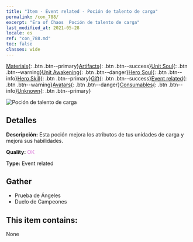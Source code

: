 ```yaml
---
title: "Item - Event related - Poción de talento de carga"
permalink: /con_788/
excerpt: "Era of Chaos  Poción de talento de carga"
last_modified_at: 2021-05-28
locale: es
ref: "con_788.md"
toc: false
classes: wide
---
```

 [Materials](/ItemsES/){: .btn .btn--primary}[Artifacts](/ItemsES/Artifacts/){: .btn .btn--success}[Unit Soul](/ItemsES/UnitSoul/){: .btn .btn--warning}[Unit Awakening](/ItemsES/UnitAwakening/){: .btn .btn--danger}[Hero Soul](/ItemsES/HeroSoul/){: .btn .btn--info}[Hero Skill](/ItemsES/HeroSkill/){: .btn .btn--primary}[Gift](/ItemsES/Gift/){: .btn .btn--success}[Event related](/ItemsES/Events/){: .btn .btn--warning}[Avatars](/ItemsES/Avatars/){: .btn .btn--danger}[Consumables](/ItemsES/Consumables/){: .btn .btn--info}[Unknown](/ItemsES/Unknown/){: .btn .btn--primary}

 ![Poción de talento de carga](/images/t/i_3046.png)

## Detalles
 **Descripción:** Esta poción mejora los atributos de tus unidades de carga y mejora sus habilidades.

 **Quality:** <span style="color: #DA70D6">OK</span>

 **Type:** Event related

## Gather

*    Prueba de Ángeles 
*    Duelo de Campeones 

## This item contains:

  None

